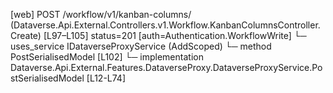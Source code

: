 [web] POST /workflow/v1/kanban-columns/  (Dataverse.Api.External.Controllers.v1.Workflow.KanbanColumnsController.Create)  [L97–L105] status=201 [auth=Authentication.WorkflowWrite]
  └─ uses_service IDataverseProxyService (AddScoped)
    └─ method PostSerialisedModel [L102]
      └─ implementation Dataverse.Api.External.Features.DataverseProxy.DataverseProxyService.PostSerialisedModel [L12-L74]

